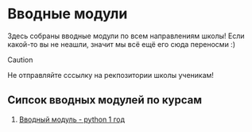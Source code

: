 # Вводные модули

Здесь собраны вводные модули по всем направлениям школы! Если какой-то вы не неашли, значит мы всё ещё его сюда переносми :)

> [!CAUTION]
> Не отправляйте сссылку на рекпозитории школы ученикам!

## Сипсок вводных модулей по курсам
1. [Вводный модуль - python 1 год](https://github.com/IT-Compot/Introduction-modules/blob/main/python/README.md)
